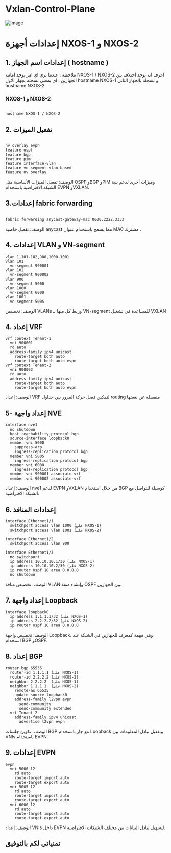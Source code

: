 # Vxlan-Control-Plane


![image](https://github.com/user-attachments/assets/9665d605-19c8-42dd-a8da-cf161d91d876)



# إعدادات أجهزة NXOS-1 و NXOS-2



## 1. إعدادات اسم الجهاز ( hostname )
ملاحظة : عندما تري اي امر يوجد امامه  NXOS-1 / NXOS-2  اعرف انه يوجد اختلاف بين الجهازين . اي بمعنى تسجله بجهاز الاول hostname NXOS-1 و تسجله بالجهاز الثاني hostname NXOS-2
### NXOS-1 و NXOS-2

```plaintext

hostname NXOS-1 / NXOS-2
```

## 2. تفعيل الميزات
```

nv overlay evpn
feature ospf
feature bgp
feature pim
feature interface-vlan
feature vn-segment-vlan-based
feature nv overlay
```
الوصف: تفعيل الميزات الأساسية مثل OSPF وBGP وPIM وميزات أخرى لدعم بنية الشبكة الافتراضية باستخدام EVPN وVXLAN.

## 3.إعدادات fabric forwarding
```plaintext

fabric forwarding anycast-gateway-mac 0000.2222.3333
```
الوصف: تفعيل خاصية anycast مما يسمح باستخدام عنوان MAC مشترك .

## 4. إعدادات VLAN و VN-segment
```plaintext
vlan 1,101-102,900,1000-1001
vlan 101
  vn-segment 900001
vlan 102
  vn-segment 900002
vlan 900
  vn-segment 5000
vlan 1000
  vn-segment 6000
vlan 1001
  vn-segment 5005
```
الوصف: تخصيص VLANs وربط كل منها بـ VN-segment للمساعدة في تشغيل VXLAN

##  4. إعداد VRF
```plaintext
vrf context Tenant-1
  vni 900001
  rd auto
  address-family ipv4 unicast
    route-target both auto
    route-target both auto evpn
vrf context Tenant-2
  vni 900002
  rd auto
  address-family ipv4 unicast
    route-target both auto
    route-target both auto evpn
```
الوصف: إعداد VRF لتمكين فصل حركة المرور بين جداول routing منفصله عن بعضها

##  5- إعداد واجهة NVE
```plaintext
interface nve1
  no shutdown
  host-reachability protocol bgp
  source-interface loopback0
  member vni 5000
    suppress-arp
    ingress-replication protocol bgp
  member vni 5005
    ingress-replication protocol bgp
  member vni 6000
    ingress-replication protocol bgp
  member vni 900001 associate-vrf
  member vni 900002 associate-vrf
```
الوصف: إعداد nve1 لدعم EVPN وVXLAN من خلال استخدام BGP كوسيلة للتواصل مع الشبكة الافتراضية.

## 6. إعدادات المنافذ
```plaintext
interface Ethernet1/1
  switchport access vlan 1000 (على NXOS-1)
  switchport access vlan 1001 (على NXOS-2)

interface Ethernet1/2
  switchport access vlan 900

interface Ethernet1/3
  no switchport
  ip address 10.10.10.1/30 (على NXOS-1)
  ip address 10.10.10.2/30 (على NXOS-2)
  ip router ospf 10 area 0.0.0.0
  no shutdown
```
الوصف: تخصيص منافذ VLAN وإنشاء منفذ OSPF بين الجهازين.

##  7. إعداد واجهة Loopback
```plaintext
interface loopback0
  ip address 1.1.1.1/32 (على NXOS-1)
  ip address 2.2.2.2/32 (على NXOS-2)
  ip router ospf 10 area 0.0.0.0

```
الوصف: تخصيص واجهة Loopback، وهي مهمة كمعرف للجهازين في الشبكة عند استخدام BGP وOSPF.

## 8. إعداد BGP

```plaintext
router bgp 65535
  router-id 1.1.1.1 (على NXOS-1)
  router-id 2.2.2.2 (على NXOS-2)
  neighbor 2.2.2.2  (على NXOS-1)
  neighbor 1.1.1.1  (على NXOS-2)
    remote-as 65535
    update-source loopback0
    address-family l2vpn evpn
      send-community
      send-community extended
  vrf Tenant-2
    address-family ipv4 unicast
      advertise l2vpn evpn

```
الوصف: تكوين جلسات BGP مع جار باستخدام Loopback وتفعيل تبادل المعلومات بين VNIs باستخدام EVPN.

## 9. إعدادات EVPN
```plaintext
evpn
  vni 5000 l2
    rd auto
    route-target import auto
    route-target export auto
  vni 5005 l2
    rd auto
    route-target import auto
    route-target export auto
  vni 6000 l2
    rd auto
    route-target import auto
    route-target export auto

```
الوصف: إعداد VNIs داخل EVPN لتسهيل تبادل البيانات بين مختلف الشبكات الافتراضية.

## تمنياتي لكم بالتوفيق 
